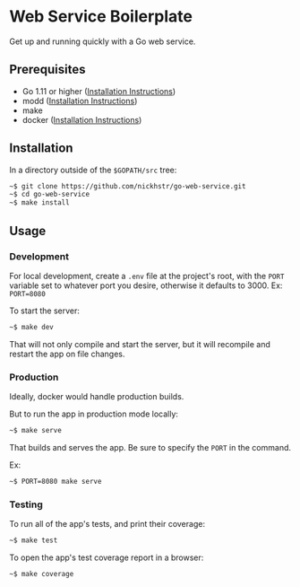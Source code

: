 # Web Service Boilerplate
Get up and running quickly with a Go web service.

## Prerequisites
- Go 1.11 or higher ([Installation Instructions](www.google.com))
- modd ([Installation Instructions](https://github.com/cortesi/modd/issues/57))
- make
- docker ([Installation Instructions](https://www.docker.com/get-started))

## Installation

In a directory outside of the `$GOPATH/src` tree:

```sh
~$ git clone https://github.com/nickhstr/go-web-service.git
~$ cd go-web-service
~$ make install
```

## Usage

### Development

For local development, create a `.env` file at the project's root, with the `PORT` variable set to whatever port you desire, otherwise it defaults to 3000. Ex: `PORT=8080`

To start the server:

```sh
~$ make dev
```

That will not only compile and start the server, but it will recompile and restart the app on file changes.

### Production

Ideally, docker would handle production builds.

But to run the app in production mode locally:

```sh
~$ make serve
```

That builds and serves the app. Be sure to specify the `PORT` in the command.

Ex:

```sh
~$ PORT=8080 make serve
```

### Testing

To run all of the app's tests, and print their coverage:

```sh
~$ make test
```

To open the app's test coverage report in a browser:

```sh
~$ make coverage
```
